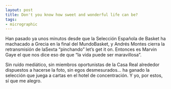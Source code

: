 ```yaml
---
layout: post
title: Don't you know how sweet and wonderful life can be?
tags:
- micrographic
---
```

Han pasado ya unos minutos desde que la Selección Española de Basket ha machacado a Grecia en la final del MundoBasket, y Andrés Montes cierra la retransmisión de laSexta “pinchando” let’s get it on. Entonces es Marvin Gaye el que nos dice eso de que “la vida puede ser maravillosa”.

Sin ruído mediático, sin miembros oportunistas de la Casa Real alrededor dispuestos a hacerse la foto, sin egos desmesurados… ha ganado la selección que juega a cartas en el hotel de concentración. Y yo, por estos, sí que me alegro.
